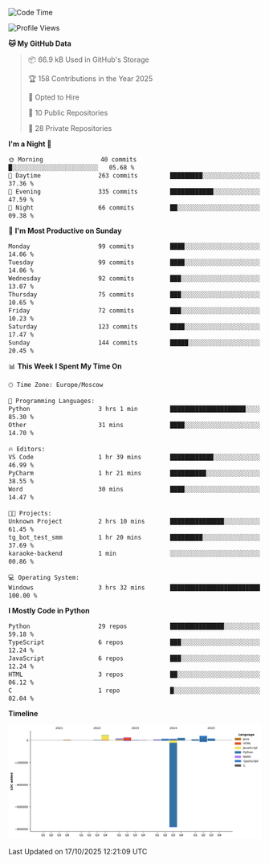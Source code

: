 <!--START_SECTION:waka-->
![Code Time](http://img.shields.io/badge/Code%20Time-834%20hrs%202%20mins-blue)

![Profile Views](http://img.shields.io/badge/Profile%20Views-1-blue)

**🐱 My GitHub Data** 

> 📦 66.9 kB Used in GitHub's Storage 
 > 
> 🏆 158 Contributions in the Year 2025
 > 
> 💼 Opted to Hire
 > 
> 📜 10 Public Repositories 
 > 
> 🔑 28 Private Repositories 
 > 
**I'm a Night 🦉** 

```text
🌞 Morning                40 commits          █░░░░░░░░░░░░░░░░░░░░░░░░   05.68 % 
🌆 Daytime                263 commits         █████████░░░░░░░░░░░░░░░░   37.36 % 
🌃 Evening                335 commits         ████████████░░░░░░░░░░░░░   47.59 % 
🌙 Night                  66 commits          ██░░░░░░░░░░░░░░░░░░░░░░░   09.38 % 
```
📅 **I'm Most Productive on Sunday** 

```text
Monday                   99 commits          ████░░░░░░░░░░░░░░░░░░░░░   14.06 % 
Tuesday                  99 commits          ████░░░░░░░░░░░░░░░░░░░░░   14.06 % 
Wednesday                92 commits          ███░░░░░░░░░░░░░░░░░░░░░░   13.07 % 
Thursday                 75 commits          ███░░░░░░░░░░░░░░░░░░░░░░   10.65 % 
Friday                   72 commits          ███░░░░░░░░░░░░░░░░░░░░░░   10.23 % 
Saturday                 123 commits         ████░░░░░░░░░░░░░░░░░░░░░   17.47 % 
Sunday                   144 commits         █████░░░░░░░░░░░░░░░░░░░░   20.45 % 
```


📊 **This Week I Spent My Time On** 

```text
🕑︎ Time Zone: Europe/Moscow

💬 Programming Languages: 
Python                   3 hrs 1 min         █████████████████████░░░░   85.30 % 
Other                    31 mins             ████░░░░░░░░░░░░░░░░░░░░░   14.70 % 

🔥 Editors: 
VS Code                  1 hr 39 mins        ████████████░░░░░░░░░░░░░   46.99 % 
PyCharm                  1 hr 21 mins        ██████████░░░░░░░░░░░░░░░   38.55 % 
Word                     30 mins             ████░░░░░░░░░░░░░░░░░░░░░   14.47 % 

🐱‍💻 Projects: 
Unknown Project          2 hrs 10 mins       ███████████████░░░░░░░░░░   61.45 % 
tg_bot_test_smm          1 hr 20 mins        █████████░░░░░░░░░░░░░░░░   37.69 % 
karaoke-backend          1 min               ░░░░░░░░░░░░░░░░░░░░░░░░░   00.86 % 

💻 Operating System: 
Windows                  3 hrs 32 mins       █████████████████████████   100.00 % 
```

**I Mostly Code in Python** 

```text
Python                   29 repos            ███████████████░░░░░░░░░░   59.18 % 
TypeScript               6 repos             ███░░░░░░░░░░░░░░░░░░░░░░   12.24 % 
JavaScript               6 repos             ███░░░░░░░░░░░░░░░░░░░░░░   12.24 % 
HTML                     3 repos             ██░░░░░░░░░░░░░░░░░░░░░░░   06.12 % 
C                        1 repo              █░░░░░░░░░░░░░░░░░░░░░░░░   02.04 % 
```



**Timeline**

![Lines of Code chart](https://raw.githubusercontent.com/adlemx/adlemx/main/assets/bar_graph.png)


 Last Updated on 17/10/2025 12:21:09 UTC
<!--END_SECTION:waka-->
